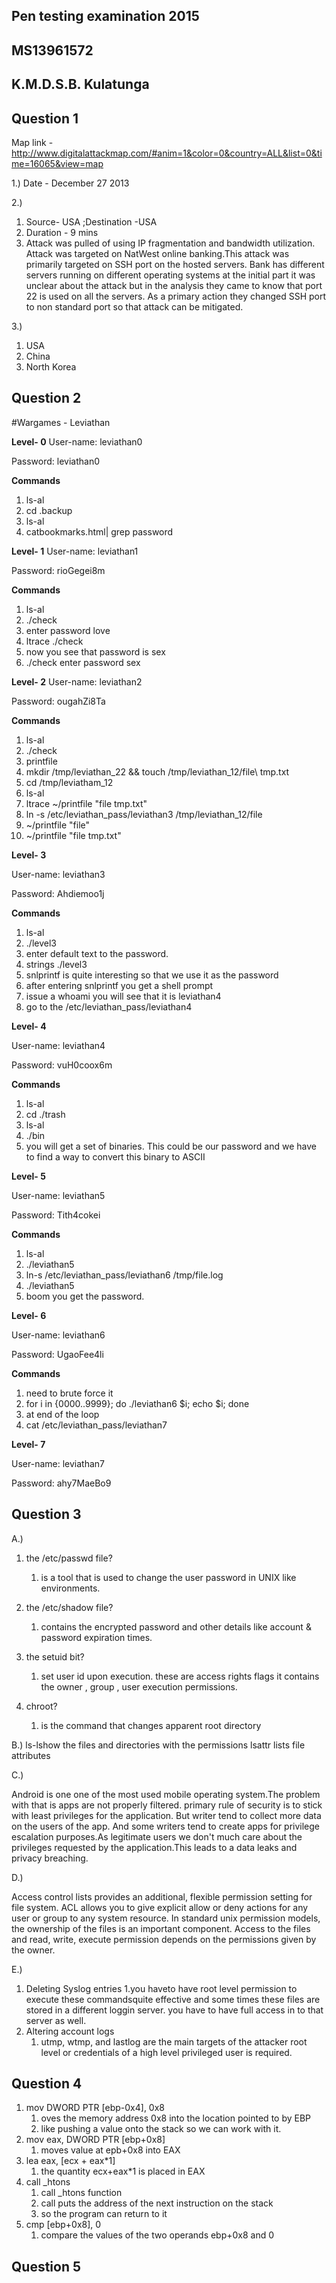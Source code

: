 ## Pen testing examination  2015

## MS13961572

## K.M.D.S.B. Kulatunga

## Question 1

Map link - http://www.digitalattackmap.com/#anim=1&color=0&country=ALL&list=0&time=16065&view=map

1.) Date - December 27 2013

2.)

1. Source- USA ;Destination -USA
2. Duration - 9 mins
3. Attack was pulled of using IP fragmentation and bandwidth utilization. Attack was targeted on NatWest online banking.This attack was primarily targeted on SSH port on the hosted servers. Bank has different servers running on different operating systems at the initial part it was unclear about the attack but in the analysis they came to know that port 22 is used on all the servers. As a primary action they changed SSH port to non standard port so that attack can be mitigated.

3.) 
1.  USA
2.  China
3.  North Korea

	
## Question 2

#Wargames - Leviathan

**Level- 0**
User-name: leviathan0

Password: leviathan0

**Commands**

1. ls-al
2. cd .backup
3. ls-al
4. catbookmarks.html| grep password

**Level- 1**
User-name: leviathan1

Password: rioGegei8m

**Commands**

1. ls-al
2. ./check
3. enter password love
4. ltrace ./check
5. now you see that password is sex 
6. ./check enter password sex

**Level- 2**
User-name: leviathan2

Password: ougahZi8Ta

**Commands**

1. ls-al
2. ./check
3. printfile
4. mkdir /tmp/leviathan_22 && touch /tmp/leviathan_12/file\ tmp.txt
5. cd /tmp/leviatham_12
6. ls-al
7. ltrace ~/printfile "file tmp.txt"
8. ln -s /etc/leviathan_pass/leviathan3 /tmp/leviathan_12/file
9. ~/printfile "file"
10. ~/printfile "file tmp.txt"

**Level- 3**

User-name: leviathan3

Password: Ahdiemoo1j

**Commands**

1. ls-al
2. ./level3
3. enter default text to the password.
4. strings ./level3
5. snlprintf is quite interesting so that we use it as the password
6. after entering snlprintf you get a shell prompt
7. issue a whoami you will see that it is leviathan4 
8. go to the /etc/leviathan_pass/leviathan4

**Level- 4**

User-name: leviathan4

Password: vuH0coox6m

**Commands**

1. ls-al
2. cd ./trash
3. ls-al
4. ./bin
5. you will get a set of binaries. This could be our password and we have to find a way to convert this binary to ASCII


**Level- 5**

User-name: leviathan5

Password: Tith4cokei

**Commands**

1. ls-al
2. ./leviathan5
3. ln-s /etc/leviathan_pass/leviathan6 /tmp/file.log
4. ./leviathan5
5. boom you get the password.

**Level- 6**

User-name: leviathan6

Password: UgaoFee4li

**Commands**

1.  need to brute force it
2.  for i in {0000..9999}; do ./leviathan6 $i; echo $i; done
3.  at end of the loop
4.  cat /etc/leviathan_pass/leviathan7

**Level- 7**

User-name: leviathan7

Password: ahy7MaeBo9


## Question 3

A.)

1. the /etc/passwd file?
	1. is a tool that is used to change the user password in UNIX like environments.
	
	
2. the /etc/shadow file?
	1. contains the encrypted password and other details like account & password expiration times.


3. the setuid bit?
	1. set user id upon execution. these are access rights flags it contains the owner , group , user execution permissions.


4. chroot?
	1. is the command that changes apparent root directory

B.)
ls-lshow the files and directories with the permissions
lsattr lists file attributes

C.)

Android is one one of the most used mobile operating system.The problem with that is apps are not properly filtered. primary rule of security is to stick with least privileges for the application. But writer tend to collect more data on the users of the app. And some writers tend to create apps for privilege escalation purposes.As legitimate users we don't much care about the privileges requested by the application.This leads to a data leaks and privacy breaching.

D.) 

Access control lists provides an additional, flexible permission setting for file system. ACL allows you to give explicit allow or deny actions for any user or group to any system resource. 
In standard unix permission models, the ownership of the files is an important component. Access to the files  and read, write, execute permission depends on the permissions given by the owner.

E.)
1. Deleting Syslog entries
	1.you haveto have root level permission to execute these commandsquite effective and some times these files are stored in a different loggin server. you have to have full access in to that server as well.
2. Altering account logs
	1. utmp, wtmp, and lastlog are the main targets of the attacker root level or credentials of a high level privileged user is required.

## Question 4

1. mov DWORD PTR [ebp-0x4], 0x8
	1. oves the memory address 0x8 into the location pointed to by EBP 
	2. like pushing a value onto the stack so we can work with it.
2. mov eax, DWORD PTR [ebp+0x8]
	1. moves value at epb+0x8 into EAX 
3. lea eax, [ecx + eax*1]
	1. the quantity ecx+eax*1 is placed in EAX
4. call _htons
	1. call _htons function
	2. call puts the address of the next instruction on the stack
	3. so the program can return to it
5. cmp [ebp+0x8], 0
	1. compare the values of the two operands ebp+0x8 and 0

## Question 5

